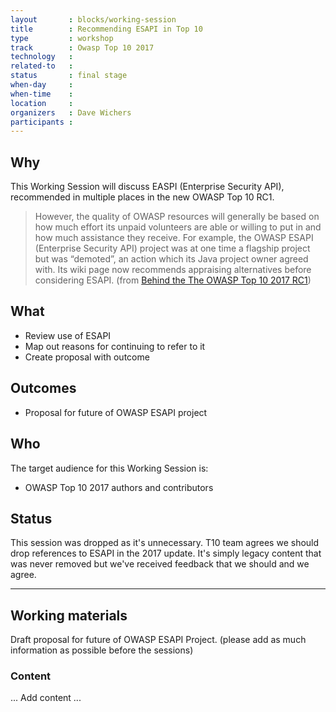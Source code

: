 ```yaml
---
layout       : blocks/working-session
title        : Recommending ESAPI in Top 10
type         : workshop
track        : Owasp Top 10 2017
technology   :
related-to   :
status       : final stage
when-day     : 
when-time    : 
location     : 
organizers   : Dave Wichers
participants :
---
```


## Why

This Working Session will discuss EASPI (Enterprise Security API), recommended in multiple places in the new OWASP Top 10 RC1.

> However, the quality of OWASP resources will generally be based on how much effort its unpaid volunteers are able or willing to put in and how much assistance they receive. For example, the OWASP ESAPI (Enterprise Security API) project was at one time a flagship project but was “demoted”, an action which its Java project owner agreed with. Its wiki page now recommends appraising alternatives before considering ESAPI.
(from [Behind the The OWASP Top 10 2017 RC1](https://medium.com/@JoshCGrossman/behind-the-the-owasp-top-10-2017-rc1-df43236f79ff))

## What

 - Review use of ESAPI
 - Map out reasons for continuing to refer to it
 - Create proposal with outcome
 
## Outcomes

- Proposal for future of OWASP ESAPI project

## Who

The target audience for this Working Session is:

 - OWASP Top 10 2017 authors and contributors

## Status

This session was dropped as it's unnecessary. T10 team agrees we should drop references to ESAPI in the 2017 update. It's simply legacy content that was never removed but we've received feedback that we should and we agree.

--- 

## Working materials

Draft proposal for future of OWASP ESAPI Project. (please add as much information as possible before the sessions)

### Content

... Add content ...
